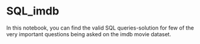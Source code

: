 # SQL_imdb
In this notebook, you can find the valid SQL queries-solution for few of the very important questions being asked on the imdb movie dataset.

